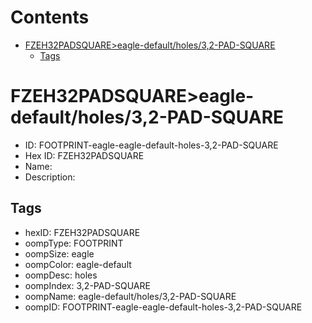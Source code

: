 



Contents
========

* [FZEH32PADSQUARE>eagle-default/holes/3,2-PAD-SQUARE](#fzeh32padsquareeagle-defaultholes32-pad-square)
	* [Tags](#tags)

# FZEH32PADSQUARE>eagle-default/holes/3,2-PAD-SQUARE

- ID: FOOTPRINT-eagle-eagle-default-holes-3,2-PAD-SQUARE
- Hex ID: FZEH32PADSQUARE
- Name: 
- Description: 

## Tags

- hexID: FZEH32PADSQUARE
- oompType: FOOTPRINT
- oompSize: eagle
- oompColor: eagle-default
- oompDesc: holes
- oompIndex: 3,2-PAD-SQUARE
- oompName: eagle-default/holes/3,2-PAD-SQUARE
- oompID: FOOTPRINT-eagle-eagle-default-holes-3,2-PAD-SQUARE
